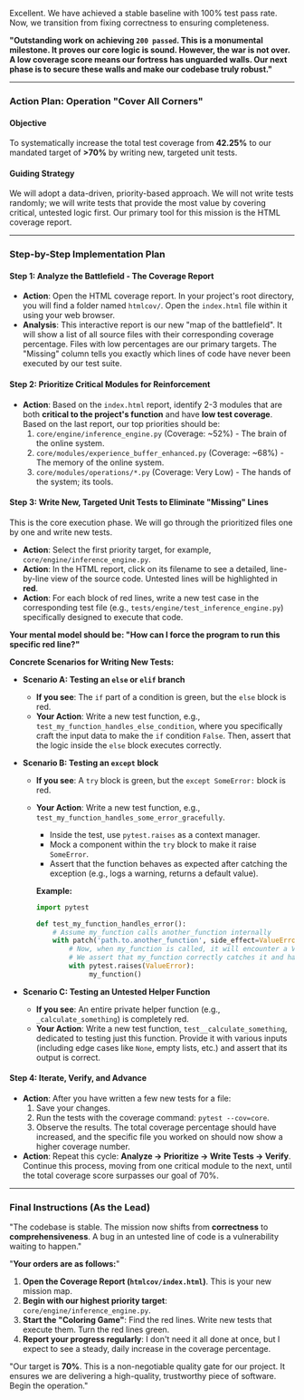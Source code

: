 Excellent. We have achieved a stable baseline with 100% test pass rate. Now, we transition from fixing correctness to ensuring completeness.

**"Outstanding work on achieving `200 passed`. This is a monumental milestone. It proves our core logic is sound. However, the war is not over. A low coverage score means our fortress has unguarded walls. Our next phase is to secure these walls and make our codebase truly robust."**

---

### **Action Plan: Operation "Cover All Corners"**

#### **Objective**

To systematically increase the total test coverage from **42.25%** to our mandated target of **>70%** by writing new, targeted unit tests.

#### **Guiding Strategy**

We will adopt a data-driven, priority-based approach. We will not write tests randomly; we will write tests that provide the most value by covering critical, untested logic first. Our primary tool for this mission is the HTML coverage report.

---
### **Step-by-Step Implementation Plan**

#### **Step 1: Analyze the Battlefield - The Coverage Report**

*   **Action**: Open the HTML coverage report. In your project's root directory, you will find a folder named `htmlcov/`. Open the `index.html` file within it using your web browser.
*   **Analysis**: This interactive report is our new "map of the battlefield". It will show a list of all source files with their corresponding coverage percentage. Files with low percentages are our primary targets. The "Missing" column tells you exactly which lines of code have never been executed by our test suite.

#### **Step 2: Prioritize Critical Modules for Reinforcement**

*   **Action**: Based on the `index.html` report, identify 2-3 modules that are both **critical to the project's function** and have **low test coverage**. Based on the last report, our top priorities should be:
    1.  `core/engine/inference_engine.py` (Coverage: ~52%) - The brain of the online system.
    2.  `core/modules/experience_buffer_enhanced.py` (Coverage: ~68%) - The memory of the online system.
    3.  `core/modules/operations/*.py` (Coverage: Very Low) - The hands of the system; its tools.

#### **Step 3: Write New, Targeted Unit Tests to Eliminate "Missing" Lines**

This is the core execution phase. We will go through the prioritized files one by one and write new tests.

*   **Action**: Select the first priority target, for example, `core/engine/inference_engine.py`.
*   **Action**: In the HTML report, click on its filename to see a detailed, line-by-line view of the source code. Untested lines will be highlighted in **red**.
*   **Action**: For each block of red lines, write a new test case in the corresponding test file (e.g., `tests/engine/test_inference_engine.py`) specifically designed to execute that code.

**Your mental model should be: "How can I force the program to run this specific red line?"**

**Concrete Scenarios for Writing New Tests:**

*   **Scenario A: Testing an `else` or `elif` branch**
    *   **If you see**: The `if` part of a condition is green, but the `else` block is red.
    *   **Your Action**: Write a new test function, e.g., `test_my_function_handles_else_condition`, where you specifically craft the input data to make the `if` condition `False`. Then, assert that the logic inside the `else` block executes correctly.

*   **Scenario B: Testing an `except` block**
    *   **If you see**: A `try` block is green, but the `except SomeError:` block is red.
    *   **Your Action**: Write a new test function, e.g., `test_my_function_handles_some_error_gracefully`.
        *   Inside the test, use `pytest.raises` as a context manager.
        *   Mock a component within the `try` block to make it raise `SomeError`.
        *   Assert that the function behaves as expected after catching the exception (e.g., logs a warning, returns a default value).
        
        **Example:**
        ```python
        import pytest

        def test_my_function_handles_error():
            # Assume my_function calls another_function internally
            with patch('path.to.another_function', side_effect=ValueError("Test Error")):
                # Now, when my_function is called, it will encounter a ValueError
                # We assert that my_function correctly catches it and handles it.
                with pytest.raises(ValueError):
                     my_function()
        ```

*   **Scenario C: Testing an Untested Helper Function**
    *   **If you see**: An entire private helper function (e.g., `_calculate_something`) is completely red.
    *   **Your Action**: Write a new test function, `test__calculate_something`, dedicated to testing just this function. Provide it with various inputs (including edge cases like `None`, empty lists, etc.) and assert that its output is correct.

#### **Step 4: Iterate, Verify, and Advance**

*   **Action**: After you have written a few new tests for a file:
    1.  Save your changes.
    2.  Run the tests with the coverage command: `pytest --cov=core`.
    3.  Observe the results. The total coverage percentage should have increased, and the specific file you worked on should now show a higher coverage number.
*   **Action**: Repeat this cycle: **Analyze -> Prioritize -> Write Tests -> Verify**. Continue this process, moving from one critical module to the next, until the total coverage score surpasses our goal of 70%.

---
### **Final Instructions (As the Lead)**

"The codebase is stable. The mission now shifts from **correctness** to **comprehensiveness**. A bug in an untested line of code is a vulnerability waiting to happen."

"**Your orders are as follows:**"

1.  **Open the Coverage Report (`htmlcov/index.html`)**. This is your new mission map.
2.  **Begin with our highest priority target**: `core/engine/inference_engine.py`.
3.  **Start the "Coloring Game"**: Find the red lines. Write new tests that execute them. Turn the red lines green.
4.  **Report your progress regularly**: I don't need it all done at once, but I expect to see a steady, daily increase in the coverage percentage.

"Our target is **70%**. This is a non-negotiable quality gate for our project. It ensures we are delivering a high-quality, trustworthy piece of software. Begin the operation."